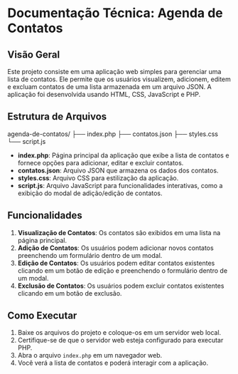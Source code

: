 # Documentação Técnica: Agenda de Contatos

## Visão Geral

Este projeto consiste em uma aplicação web simples para gerenciar uma lista de contatos. Ele permite que os usuários visualizem, adicionem, editem e excluam contatos de uma lista armazenada em um arquivo JSON. A aplicação foi desenvolvida usando HTML, CSS, JavaScript e PHP.

## Estrutura de Arquivos

agenda-de-contatos/
├── index.php
├── contatos.json
├── styles.css
└── script.js


- **index.php**: Página principal da aplicação que exibe a lista de contatos e fornece opções para adicionar, editar e excluir contatos.
- **contatos.json**: Arquivo JSON que armazena os dados dos contatos.
- **styles.css**: Arquivo CSS para estilização da aplicação.
- **script.js**: Arquivo JavaScript para funcionalidades interativas, como a exibição do modal de adição/edição de contatos.

## Funcionalidades

1. **Visualização de Contatos**: Os contatos são exibidos em uma lista na página principal.
2. **Adição de Contatos**: Os usuários podem adicionar novos contatos preenchendo um formulário dentro de um modal.
3. **Edição de Contatos**: Os usuários podem editar contatos existentes clicando em um botão de edição e preenchendo o formulário dentro de um modal.
4. **Exclusão de Contatos**: Os usuários podem excluir contatos existentes clicando em um botão de exclusão.

## Como Executar

1. Baixe os arquivos do projeto e coloque-os em um servidor web local.
2. Certifique-se de que o servidor web esteja configurado para executar PHP.
3. Abra o arquivo `index.php` em um navegador web.
4. Você verá a lista de contatos e poderá interagir com a aplicação.
